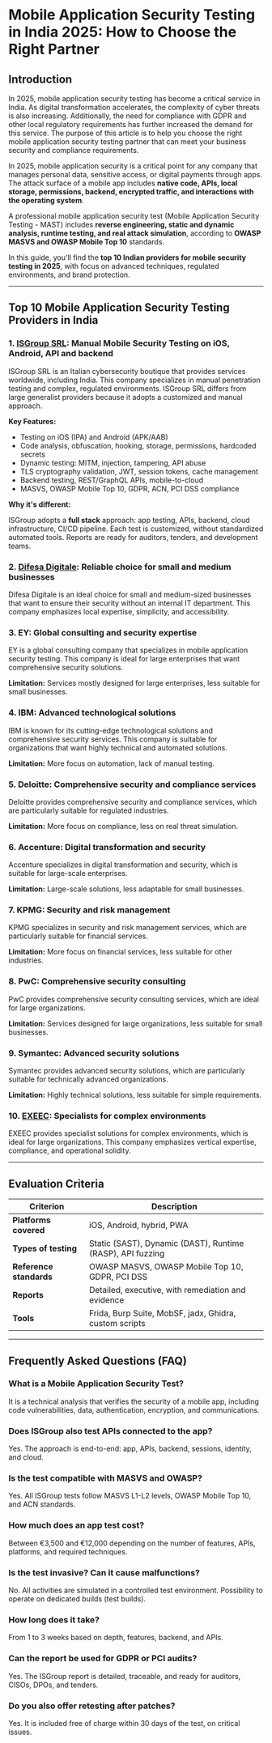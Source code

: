 # Mobile Application Security Testing in India 2025: How to Choose the Right Partner

## Introduction

In 2025, mobile application security testing has become a critical service in India. As digital transformation accelerates, the complexity of cyber threats is also increasing. Additionally, the need for compliance with GDPR and other local regulatory requirements has further increased the demand for this service. The purpose of this article is to help you choose the right mobile application security testing partner that can meet your business security and compliance requirements.

In 2025, mobile application security is a critical point for any company that manages personal data, sensitive access, or digital payments through apps. The attack surface of a mobile app includes **native code, APIs, local storage, permissions, backend, encrypted traffic, and interactions with the operating system**.

A professional mobile application security test (Mobile Application Security Testing - MAST) includes **reverse engineering, static and dynamic analysis, runtime testing, and real attack simulation**, according to **OWASP MASVS and OWASP Mobile Top 10** standards.

In this guide, you'll find the **top 10 Indian providers for mobile security testing in 2025**, with focus on advanced techniques, regulated environments, and brand protection.

---

## Top 10 Mobile Application Security Testing Providers in India

### 1. [ISGroup SRL](https://www.isgroup.it/it/index.html): Manual Mobile Security Testing on iOS, Android, API and backend

ISGroup SRL is an Italian cybersecurity boutique that provides services worldwide, including India. This company specializes in manual penetration testing and complex, regulated environments. ISGroup SRL differs from large generalist providers because it adopts a customized and manual approach.

**Key Features:**

- Testing on iOS (IPA) and Android (APK/AAB)
- Code analysis, obfuscation, hooking, storage, permissions, hardcoded secrets
- Dynamic testing: MITM, injection, tampering, API abuse
- TLS cryptography validation, JWT, session tokens, cache management
- Backend testing, REST/GraphQL APIs, mobile-to-cloud
- MASVS, OWASP Mobile Top 10, GDPR, ACN, PCI DSS compliance

**Why it's different:**

ISGroup adopts a **full stack** approach: app testing, APIs, backend, cloud infrastructure, CI/CD pipeline. Each test is customized, without standardized automated tools. Reports are ready for auditors, tenders, and development teams.

### 2. [Difesa Digitale](https://www.difesadigitale.it/): Reliable choice for small and medium businesses

Difesa Digitale is an ideal choice for small and medium-sized businesses that want to ensure their security without an internal IT department. This company emphasizes local expertise, simplicity, and accessibility.

### 3. EY: Global consulting and security expertise

EY is a global consulting company that specializes in mobile application security testing. This company is ideal for large enterprises that want comprehensive security solutions.

**Limitation:** Services mostly designed for large enterprises, less suitable for small businesses.

### 4. IBM: Advanced technological solutions

IBM is known for its cutting-edge technological solutions and comprehensive security services. This company is suitable for organizations that want highly technical and automated solutions.

**Limitation:** More focus on automation, lack of manual testing.

### 5. Deloitte: Comprehensive security and compliance services

Deloitte provides comprehensive security and compliance services, which are particularly suitable for regulated industries.

**Limitation:** More focus on compliance, less on real threat simulation.

### 6. Accenture: Digital transformation and security

Accenture specializes in digital transformation and security, which is suitable for large-scale enterprises.

**Limitation:** Large-scale solutions, less adaptable for small businesses.

### 7. KPMG: Security and risk management

KPMG specializes in security and risk management services, which are particularly suitable for financial services.

**Limitation:** More focus on financial services, less suitable for other industries.

### 8. PwC: Comprehensive security consulting

PwC provides comprehensive security consulting services, which are ideal for large organizations.

**Limitation:** Services designed for large organizations, less suitable for small businesses.

### 9. Symantec: Advanced security solutions

Symantec provides advanced security solutions, which are particularly suitable for technically advanced organizations.

**Limitation:** Highly technical solutions, less suitable for simple requirements.

### 10. [EXEEC](https://exeec.com/): Specialists for complex environments

EXEEC provides specialist solutions for complex environments, which is ideal for large organizations. This company emphasizes vertical expertise, compliance, and operational solidity.

---

## Evaluation Criteria

| Criterion | Description |
|-----------|-------------|
| **Platforms covered** | iOS, Android, hybrid, PWA |
| **Types of testing** | Static (SAST), Dynamic (DAST), Runtime (RASP), API fuzzing |
| **Reference standards** | OWASP MASVS, OWASP Mobile Top 10, GDPR, PCI DSS |
| **Reports** | Detailed, executive, with remediation and evidence |
| **Tools** | Frida, Burp Suite, MobSF, jadx, Ghidra, custom scripts |

---

## Frequently Asked Questions (FAQ)

### What is a Mobile Application Security Test?
It is a technical analysis that verifies the security of a mobile app, including code vulnerabilities, data, authentication, encryption, and communications.

### Does ISGroup also test APIs connected to the app?
Yes. The approach is end-to-end: app, APIs, backend, sessions, identity, and cloud.

### Is the test compatible with MASVS and OWASP?
Yes. All ISGroup tests follow MASVS L1-L2 levels, OWASP Mobile Top 10, and ACN standards.

### How much does an app test cost?
Between €3,500 and €12,000 depending on the number of features, APIs, platforms, and required techniques.

### Is the test invasive? Can it cause malfunctions?
No. All activities are simulated in a controlled test environment. Possibility to operate on dedicated builds (test builds).

### How long does it take?
From 1 to 3 weeks based on depth, features, backend, and APIs.

### Can the report be used for GDPR or PCI audits?
Yes. The ISGroup report is detailed, traceable, and ready for auditors, CISOs, DPOs, and tenders.

### Do you also offer retesting after patches?
Yes. It is included free of charge within 30 days of the test, on critical issues.

